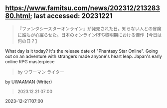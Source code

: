 ## https://www.famitsu.com/news/202312/21328380.html; last accessed: 20231221

> 『ファンタシースターオンライン』が発売された日。知らない人との冒険に誰もが心躍らせた。日本のオンラインRPG黎明期における傑作【今日は何の日？】

What day is it today? It's the release date of "Phantasy Star Online". Going out on an adventure with strangers made anyone's heart leap. Japan's early online RPG masterpiece

> by ウワーマン ライター

by UWAAMAN (Writer)

> 2023.12.21 07:00

2023-12-21T07:00
